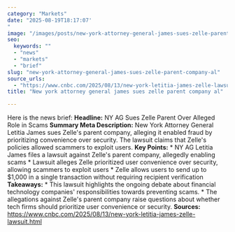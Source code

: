 ```yaml
---
category: "Markets"
date: "2025-08-19T18:17:07'"
image: "/images/posts/new-york-attorney-general-james-sues-zelle-parent-company-al.jpeg"
seo:
  keywords: ""
  - "news"
  - "markets"
  - "brief"
slug: "new-york-attorney-general-james-sues-zelle-parent-company-al"
source_urls:
  - "https://www.cnbc.com/2025/08/13/new-york-letitia-james-zelle-lawsuit.html"
title: "New york attorney general james sues zelle parent company al"

---
```


Here is the news brief:  **Headline:** NY AG Sues Zelle Parent Over Alleged Role in Scams  **Summary Meta Description:** New York Attorney General Letitia James sues Zelle's parent company, alleging it enabled fraud by prioritizing convenience over security. The lawsuit claims that Zelle's policies allowed scammers to exploit users.  **Key Points:**  * NY AG Letitia James files a lawsuit against Zelle's parent company, allegedly enabling scams * Lawsuit alleges Zelle prioritized user convenience over security, allowing scammers to exploit users * Zelle allows users to send up to $1,000 in a single transaction without requiring recipient verification  **Takeaways:**  * This lawsuit highlights the ongoing debate about financial technology companies' responsibilities towards preventing scams. * The allegations against Zelle's parent company raise questions about whether tech firms should prioritize user convenience or security.  **Sources:**  https://www.cnbc.com/2025/08/13/new-york-letitia-james-zelle-lawsuit.html